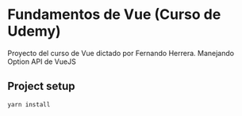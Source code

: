 # Fundamentos de Vue (Curso de Udemy)

Proyecto del curso de Vue dictado por Fernando Herrera. Manejando Option API de VueJS

## Project setup

```
yarn install
```

